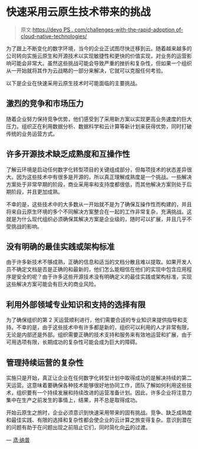 # 快速采用云原生技术带来的挑战

> 原文:[https://devo PS . com/challenges-with-the-rapid-adoption of-cloud-native-technologies/](https://devops.com/challenges-with-the-rapid-adoption-of-cloud-native-technologies/)

为了跟上不断变化的数字环境，当今的企业正试图尽快迁移到云。随着越来越多的公司转向实施云原生和开源技术以实现敏捷性和更快的价值实现，对业务的运营影响可能会非常大。虽然这些挑战可能会导致严重的挫折和复杂性，但如果一个组织从一开始就将其作为云战略的一部分来解决，它就可以克服任何考验。

以下是企业在快速采用云原生技术时可能面临的主要挑战。

## **激烈的竞争和市场压力**

随着企业努力保持竞争优势，他们感受到了采用新方案以实现更高业务速度的巨大压力。组织正在利用数据分析、数据科学和云计算等新计划来获得优势，同时打破传统的业务运营方式。

## **许多开源技术缺乏成熟度和互操作性**

了解云环境是启动任何数字化转型项目的关键组成部分，但每项技术的状态差异很大。因为这些技术中有很多是开源的，所以真正理解成熟度是一个挑战。一些解决方案处于非常早期的阶段，商业采用率和支持度都很低，而其他解决方案则处于后期阶段，并且更加成熟。

不幸的是，这些技术中的大多数从一开始就不是为了确保互操作性而构建的，并且将来自云原生环境的多个不同解决方案整合在一起的工作非常复杂，充满挑战。这就是为什么现代组织必须确保其解决方案是企业级的，随时可以扩展，并且几乎不受挑战的影响。

## **没有明确的最佳实践或架构标准**

由于许多新技术不够成熟，正确的信息和适当的文档分散且难以提取。如果开发人员不确定文档是否是正确的和最新的，他们怎么能相信在他们的实现中包含应用程序是安全的呢？由于许多这些开源技术没有明确定义的最佳实践或架构标准，实现这些解决方案可能会有巨大的商业风险。

## **利用外部领域专业知识和支持的选择有限**

为了确保组织的第 2 天运营顺利进行，他们需要合适的专业知识来提供指导和支持。不幸的是，由于这些技术中有许多都是新的，组织可以利用的人才非常有限，无论是内部还是外部。组织需要正确的技术支持和服务来有效地运营和扩展，由于可用选项有限，长期成功的复杂性可能会成为巨大的障碍。

## **管理持续运营的复杂性**

实施只是开始，真正让企业在任何数字化转型计划中取得成功的是解决持续的第二天运营。这意味着要确保各种技术能够很好地协同工作，团队了解如何利用这些技术，组织要有一个持续发展和持续改进的运营准备计划。因此，许多企业将注意力集中在生产之前发生的事情上，结果，并不总是取得成功。

开始云原生之旅时，企业必须意识到快速采用带来的固有挑战。竞争、缺乏成熟度和最佳实践、有限的选择和复杂性都会使企业的云计算之旅变得复杂。意识到潜在的问题有助于在问题出现之前阻止它们，同时简化向[云](https://devops.com/the-disservice-of-cloud-consolidation/)的过渡。

— [鸢·纳普](https://devops.com/author/tobi-knaup/)